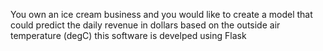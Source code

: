 You own an ice cream business and you would like to create a model that could predict the daily revenue in dollars based on the outside air temperature (degC)
this software is develped using Flask 
